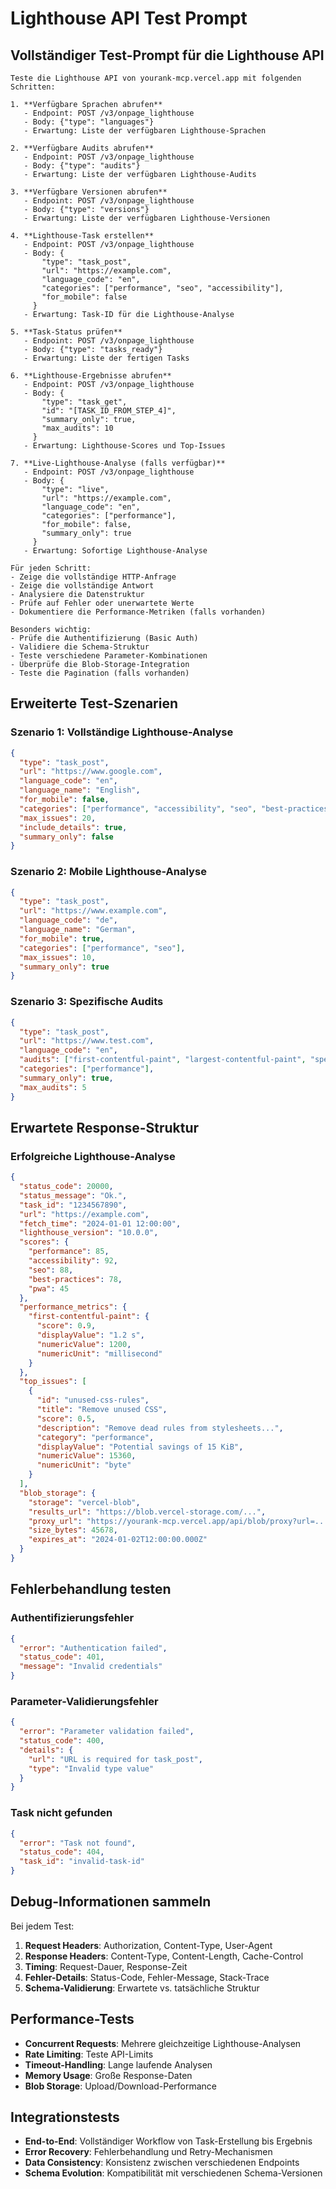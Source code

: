 # Lighthouse API Test Prompt

## Vollständiger Test-Prompt für die Lighthouse API

```
Teste die Lighthouse API von yourank-mcp.vercel.app mit folgenden Schritten:

1. **Verfügbare Sprachen abrufen**
   - Endpoint: POST /v3/onpage_lighthouse
   - Body: {"type": "languages"}
   - Erwartung: Liste der verfügbaren Lighthouse-Sprachen

2. **Verfügbare Audits abrufen**
   - Endpoint: POST /v3/onpage_lighthouse
   - Body: {"type": "audits"}
   - Erwartung: Liste der verfügbaren Lighthouse-Audits

3. **Verfügbare Versionen abrufen**
   - Endpoint: POST /v3/onpage_lighthouse
   - Body: {"type": "versions"}
   - Erwartung: Liste der verfügbaren Lighthouse-Versionen

4. **Lighthouse-Task erstellen**
   - Endpoint: POST /v3/onpage_lighthouse
   - Body: {
       "type": "task_post",
       "url": "https://example.com",
       "language_code": "en",
       "categories": ["performance", "seo", "accessibility"],
       "for_mobile": false
     }
   - Erwartung: Task-ID für die Lighthouse-Analyse

5. **Task-Status prüfen**
   - Endpoint: POST /v3/onpage_lighthouse
   - Body: {"type": "tasks_ready"}
   - Erwartung: Liste der fertigen Tasks

6. **Lighthouse-Ergebnisse abrufen**
   - Endpoint: POST /v3/onpage_lighthouse
   - Body: {
       "type": "task_get",
       "id": "[TASK_ID_FROM_STEP_4]",
       "summary_only": true,
       "max_audits": 10
     }
   - Erwartung: Lighthouse-Scores und Top-Issues

7. **Live-Lighthouse-Analyse (falls verfügbar)**
   - Endpoint: POST /v3/onpage_lighthouse
   - Body: {
       "type": "live",
       "url": "https://example.com",
       "language_code": "en",
       "categories": ["performance"],
       "for_mobile": false,
       "summary_only": true
     }
   - Erwartung: Sofortige Lighthouse-Analyse

Für jeden Schritt:
- Zeige die vollständige HTTP-Anfrage
- Zeige die vollständige Antwort
- Analysiere die Datenstruktur
- Prüfe auf Fehler oder unerwartete Werte
- Dokumentiere die Performance-Metriken (falls vorhanden)

Besonders wichtig:
- Prüfe die Authentifizierung (Basic Auth)
- Validiere die Schema-Struktur
- Teste verschiedene Parameter-Kombinationen
- Überprüfe die Blob-Storage-Integration
- Teste die Pagination (falls vorhanden)
```

## Erweiterte Test-Szenarien

### Szenario 1: Vollständige Lighthouse-Analyse
```json
{
  "type": "task_post",
  "url": "https://www.google.com",
  "language_code": "en",
  "language_name": "English",
  "for_mobile": false,
  "categories": ["performance", "accessibility", "seo", "best-practices", "pwa"],
  "max_issues": 20,
  "include_details": true,
  "summary_only": false
}
```

### Szenario 2: Mobile Lighthouse-Analyse
```json
{
  "type": "task_post",
  "url": "https://www.example.com",
  "language_code": "de",
  "language_name": "German",
  "for_mobile": true,
  "categories": ["performance", "seo"],
  "max_issues": 10,
  "summary_only": true
}
```

### Szenario 3: Spezifische Audits
```json
{
  "type": "task_post",
  "url": "https://www.test.com",
  "language_code": "en",
  "audits": ["first-contentful-paint", "largest-contentful-paint", "speed-index"],
  "categories": ["performance"],
  "summary_only": true,
  "max_audits": 5
}
```

## Erwartete Response-Struktur

### Erfolgreiche Lighthouse-Analyse
```json
{
  "status_code": 20000,
  "status_message": "Ok.",
  "task_id": "1234567890",
  "url": "https://example.com",
  "fetch_time": "2024-01-01 12:00:00",
  "lighthouse_version": "10.0.0",
  "scores": {
    "performance": 85,
    "accessibility": 92,
    "seo": 88,
    "best-practices": 78,
    "pwa": 45
  },
  "performance_metrics": {
    "first-contentful-paint": {
      "score": 0.9,
      "displayValue": "1.2 s",
      "numericValue": 1200,
      "numericUnit": "millisecond"
    }
  },
  "top_issues": [
    {
      "id": "unused-css-rules",
      "title": "Remove unused CSS",
      "score": 0.5,
      "description": "Remove dead rules from stylesheets...",
      "category": "performance",
      "displayValue": "Potential savings of 15 KiB",
      "numericValue": 15360,
      "numericUnit": "byte"
    }
  ],
  "blob_storage": {
    "storage": "vercel-blob",
    "results_url": "https://blob.vercel-storage.com/...",
    "proxy_url": "https://yourank-mcp.vercel.app/api/blob/proxy?url=...",
    "size_bytes": 45678,
    "expires_at": "2024-01-02T12:00:00.000Z"
  }
}
```

## Fehlerbehandlung testen

### Authentifizierungsfehler
```json
{
  "error": "Authentication failed",
  "status_code": 401,
  "message": "Invalid credentials"
}
```

### Parameter-Validierungsfehler
```json
{
  "error": "Parameter validation failed",
  "status_code": 400,
  "details": {
    "url": "URL is required for task_post",
    "type": "Invalid type value"
  }
}
```

### Task nicht gefunden
```json
{
  "error": "Task not found",
  "status_code": 404,
  "task_id": "invalid-task-id"
}
```

## Debug-Informationen sammeln

Bei jedem Test:
1. **Request Headers**: Authorization, Content-Type, User-Agent
2. **Response Headers**: Content-Type, Content-Length, Cache-Control
3. **Timing**: Request-Dauer, Response-Zeit
4. **Fehler-Details**: Status-Code, Fehler-Message, Stack-Trace
5. **Schema-Validierung**: Erwartete vs. tatsächliche Struktur

## Performance-Tests

- **Concurrent Requests**: Mehrere gleichzeitige Lighthouse-Analysen
- **Rate Limiting**: Teste API-Limits
- **Timeout-Handling**: Lange laufende Analysen
- **Memory Usage**: Große Response-Daten
- **Blob Storage**: Upload/Download-Performance

## Integrationstests

- **End-to-End**: Vollständiger Workflow von Task-Erstellung bis Ergebnis
- **Error Recovery**: Fehlerbehandlung und Retry-Mechanismen
- **Data Consistency**: Konsistenz zwischen verschiedenen Endpoints
- **Schema Evolution**: Kompatibilität mit verschiedenen Schema-Versionen

